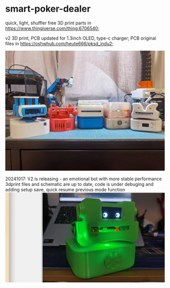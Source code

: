 # smart-poker-dealer
quick, light, shuffler free
3D print parts in https://www.thingiverse.com/thing:6706540;

v2 3D print, PCB updated for 1.3inch OLED, type-c charger;
PCB original files in https://oshwhub.com/heute666/pksd_indu2;

![image](https://github.com/heute666/smart-poker-dealer/blob/main/image/111.jpg)

20241017: V2 is releasing - an emotional bot with more stable performance
3dprint files and schematic are up to date, code is under debuging and adding setup save, quick resume previous mode function
![image](https://github.com/heute666/smart-poker-dealer/blob/main/image/v2_8.jpg)

